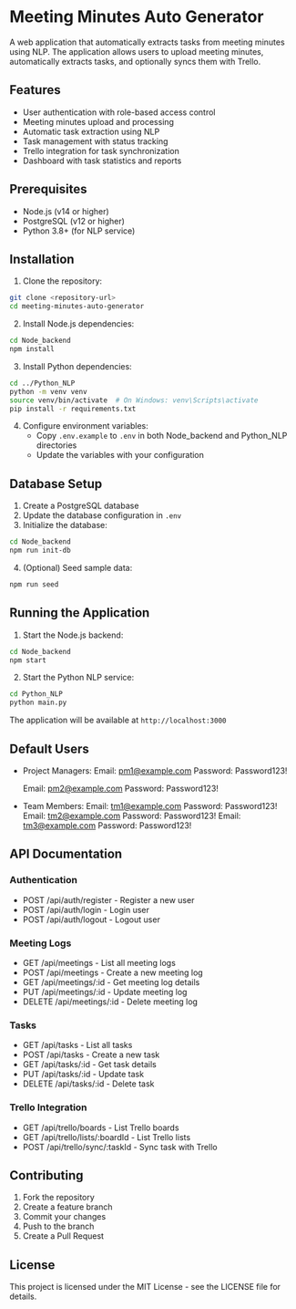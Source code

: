 # Meeting Minutes Auto Generator

A web application that automatically extracts tasks from meeting minutes using NLP. The application allows users to upload meeting minutes, automatically extracts tasks, and optionally syncs them with Trello.

## Features

- User authentication with role-based access control
- Meeting minutes upload and processing
- Automatic task extraction using NLP
- Task management with status tracking
- Trello integration for task synchronization
- Dashboard with task statistics and reports

## Prerequisites

- Node.js (v14 or higher)
- PostgreSQL (v12 or higher)
- Python 3.8+ (for NLP service)

## Installation

1. Clone the repository:
```bash
git clone <repository-url>
cd meeting-minutes-auto-generator
```

2. Install Node.js dependencies:
```bash
cd Node_backend
npm install
```

3. Install Python dependencies:
```bash
cd ../Python_NLP
python -m venv venv
source venv/bin/activate  # On Windows: venv\Scripts\activate
pip install -r requirements.txt
```

4. Configure environment variables:
   - Copy `.env.example` to `.env` in both Node_backend and Python_NLP directories
   - Update the variables with your configuration

## Database Setup

1. Create a PostgreSQL database
2. Update the database configuration in `.env`
3. Initialize the database:
```bash
cd Node_backend
npm run init-db
```

4. (Optional) Seed sample data:
```bash
npm run seed
```

## Running the Application

1. Start the Node.js backend:
```bash
cd Node_backend
npm start
```

2. Start the Python NLP service:
```bash
cd Python_NLP
python main.py
```

The application will be available at `http://localhost:3000`

## Default Users


- Project Managers:
    Email: pm1@example.com
    Password: Password123!
    
    Email: pm2@example.com
    Password: Password123!
- Team Members:
    Email: tm1@example.com
    Password: Password123!
    Email: tm2@example.com
    Password: Password123!
    Email: tm3@example.com
    Password: Password123!

## API Documentation

### Authentication
- POST /api/auth/register - Register a new user
- POST /api/auth/login - Login user
- POST /api/auth/logout - Logout user

### Meeting Logs
- GET /api/meetings - List all meeting logs
- POST /api/meetings - Create a new meeting log
- GET /api/meetings/:id - Get meeting log details
- PUT /api/meetings/:id - Update meeting log
- DELETE /api/meetings/:id - Delete meeting log

### Tasks
- GET /api/tasks - List all tasks
- POST /api/tasks - Create a new task
- GET /api/tasks/:id - Get task details
- PUT /api/tasks/:id - Update task
- DELETE /api/tasks/:id - Delete task

### Trello Integration
- GET /api/trello/boards - List Trello boards
- GET /api/trello/lists/:boardId - List Trello lists
- POST /api/trello/sync/:taskId - Sync task with Trello

## Contributing

1. Fork the repository
2. Create a feature branch
3. Commit your changes
4. Push to the branch
5. Create a Pull Request

## License

This project is licensed under the MIT License - see the LICENSE file for details. 